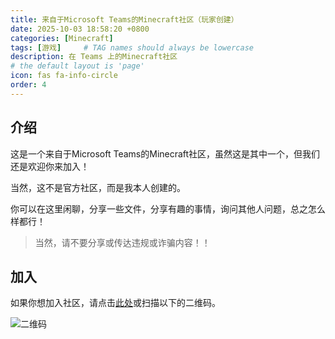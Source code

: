 ```yaml
---
title: 来自于Microsoft Teams的Minecraft社区（玩家创建）
date: 2025-10-03 18:58:20 +0800
categories: [Minecraft]
tags: [游戏]     # TAG names should always be lowercase
description: 在 Teams 上的Minecraft社区
# the default layout is 'page'
icon: fas fa-info-circle
order: 4
---
```


## 介绍

这是一个来自于Microsoft Teams的Minecraft社区，虽然这是其中一个，但我们还是欢迎你来加入！

当然，这不是官方社区，而是我本人创建的。

你可以在这里闲聊，分享一些文件，分享有趣的事情，询问其他人问题，总之怎么样都行！

> 当然，请不要分享或传达违规或诈骗内容！！

## 加入

如果你想加入社区，请点击[此处](https://teams.live.com/l/community/FBAB9Ha7ZnI8vlh3AM)或扫描以下的二维码。

![二维码](https://d.feiliupan.com/t/103105630625075200/tmp_71dae3bd-f31c-4092-823f-7d38ea3f1370.jpg)
